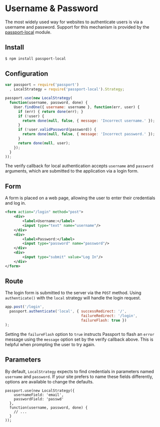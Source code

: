 
# Username & Password

The most widely used way for websites to authenticate users is via a username
and password.  Support for this mechanism is provided by the [passport-local](https://github.com/jaredhanson/passport-local)
module.

## Install

```bash
$ npm install passport-local
```

## Configuration

```javascript
var passport = require('passport')
  , LocalStrategy = require('passport-local').Strategy;

passport.use(new LocalStrategy(
  function(username, password, done) {
    User.findOne({ username: username }, function(err, user) {
      if (err) { return done(err); }
      if (!user) {
        return done(null, false, { message: 'Incorrect username.' });
      }
      if (!user.validPassword(password)) {
        return done(null, false, { message: 'Incorrect password.' });
      }
      return done(null, user);
    });
  }
));
```

The verify callback for local authentication accepts `username` and `password`
arguments, which are submitted to the application via a login form.

## Form

A form is placed on a web page, allowing the user to enter their credentials and
log in.

```xml
<form action="/login" method="post">
    <div>
        <label>Username:</label>
        <input type="text" name="username"/>
    </div>
    <div>
        <label>Password:</label>
        <input type="password" name="password"/>
    </div>
    <div>
        <input type="submit" value="Log In"/>
    </div>
</form>
```

## Route

The login form is submitted to the server via the `POST` method.  Using
`authenticate()` with the `local` strategy will handle the login request.

```javascript
app.post('/login',
  passport.authenticate('local', { successRedirect: '/',
                                   failureRedirect: '/login',
                                   failureFlash: true })
);
```

Setting the `failureFlash` option to `true` instructs Passport to flash an
`error` message using the `message` option set by the verify callback above.
This is helpful when prompting the user to try again.

## Parameters

By default, `LocalStrategy` expects to find credentials in parameters named
`username` and `password`.  If your site prefers to name these fields
differently, options are available to change the defaults.

    passport.use(new LocalStrategy({
        usernameField: 'email',
        passwordField: 'passwd'
      },
      function(username, password, done) {
        // ...
      }
    ));
